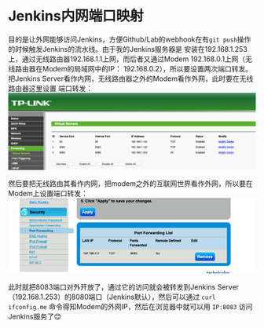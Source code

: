 # Jenkins内网端口映射
目的是让外网能够访问Jenkins，方便Github/Lab的webhook在有`git push`操作的时候触发Jenkins的流水线。由于我的Jenkins服务器是
安装在192.168.1.253上，通过无线路由器192.168.1.1上网，而后者又通过Modem 192.168.0.1上网（无线路由器在Modem的局域网中的IP：
192.168.0.2），所以要设置两次端口转发。把Jenkins Server看作内网，无线路由器之外的Modem看作外网，此时要在无线路由器这里设置
端口转发：
![image](https://github.com/lisz1012/SpringBootMVCProject/blob/master/images/Jenkins_Port_Forwarding_1.png)
  
然后要把无线路由其看作内网，把modem之外的互联网世界看作外网，所以要在Modem上设置端口转发：
![image](https://github.com/lisz1012/SpringBootMVCProject/blob/master/images/Jenkins_Port_Forwarding_2.png)
  
此时就把8083端口对外开放了，通过它的访问就会被转发到Jenkins Server（192.168.1.253）的8080端口（Jenkins默认），然后可以通过
`curl ifconfig.me` 命令得知Modem的外网IP，然后在浏览器中就可以用 `IP:8083` 访问Jenkins服务了😊